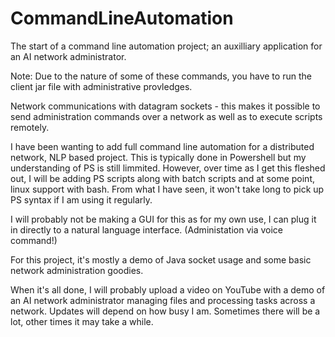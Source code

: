 # CommandLineAutomation
The start of a command line automation project; an auxilliary application for an AI network administrator.

Note: Due to the nature of some of these commands, you have to run the client jar file with administrative provledges.

Network communications with datagram sockets - this makes it possible to send administration commands over a network as well as to execute scripts remotely.

I have been wanting to add full command line automation for a distributed network, NLP based project. This is typically done in Powershell but my understanding of PS is still limmited. However, over time as I get this fleshed out, I will be adding PS scripts along with batch scripts and at some point, linux support with bash. From what I have seen, it won't take long to pick up PS syntax if I am using it regularly.

I will probably not be making a GUI for this as for my own use, I can plug it in directly to a natural language interface. (Administation via voice command!)

For this project, it's mostly a demo of Java socket usage and some basic network administration goodies.

When it's all done, I will probably upload a video on YouTube with a demo of an AI network administrator managing files and processing tasks across a network. Updates will depend on how busy I am. Sometimes there will be a lot, other times it may take a while.
